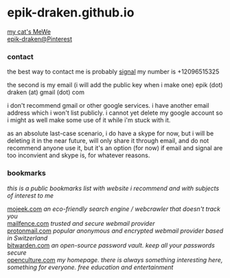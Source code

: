 # epik-draken.github.io

[my cat's MeWe](https://www.mewe.com/i/tylee10)  
[epik-draken@Pinterest](https://www.pinterest.com/epikdraken)

### contact
the best way to contact me is probably [signal](https://signal.org)
my number is +12096515325

the second is my email (i will add the public key when i make one)
epik (dot) draken (at) gmail (dot) com

i don't recommend gmail or other google services. i have another email address which i won't list publicly. i cannot yet delete my google account so i might as well make some use of it while i'm stuck with it.

as an absolute last-case scenario, i do have a skype for now, but i will be deleting it in the near future, will only share it through email, and do not recommend anyone use it, but it's an option (for now) if email and signal are too inconvient and skype is, for whatever reasons.

### bookmarks
_this is a public bookmarks list with website i recommend and with subjects of interest to me_

[mojeek.com](https://mojeek.com) _an eco-friendly search engine / webcrawler that doesn't track you_  
[mailfence.com](https://mailfence.com) _trusted and secure webmail provider_  
[protonmail.com](https://protonmail.com) _popular anonymous and encrypted webmail provider based in Switzerland_  
[bitwarden.com](https://bitwarden.com) _an open-source password vault. keep all your passwords secure_  
[openculture.com](https://openculture.com) _my homepage. there is always something interesting here, something for everyone. free education and entertainment_  

